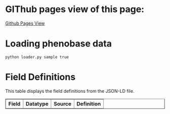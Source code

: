 # GIThub pages view of this page:
[Github Pages View](https://phenobase.github.io/phenobase_data/)

# Loading phenobase data

```
python loader.py sample true
```

# Field Definitions

This table displays the field definitions from the JSON-LD file.

<table id="fields-table" border="1">
  <thead>
    <tr>
      <th>Field</th>
      <th>Datatype</th>
      <th>Source</th>
      <th>Definition</th>
    </tr>
  </thead>
  <tbody>
  </tbody>
</table>

<script src="https://cdnjs.cloudflare.com/ajax/libs/axios/0.21.1/axios.min.js"></script>
<script>
  async function fetchAndDisplayData() {
    try {
      const response = await axios.get('schema.jsonld');
      const jsonData = response.data;

      const tableBody = document.getElementById('fields-table').getElementsByTagName('tbody')[0];

      jsonData.fields.forEach(field => {
        const row = tableBody.insertRow();
        row.insertCell(0).innerText = field.field;
        row.insertCell(1).innerText = field.datatype;
        row.insertCell(2).innerText = field.source;
        row.insertCell(3).innerText = field.definition;
      });
    } catch (error) {
      console.error('Error fetching or parsing the JSON-LD file:', error);
    }
  }

  fetchAndDisplayData();
</script>

